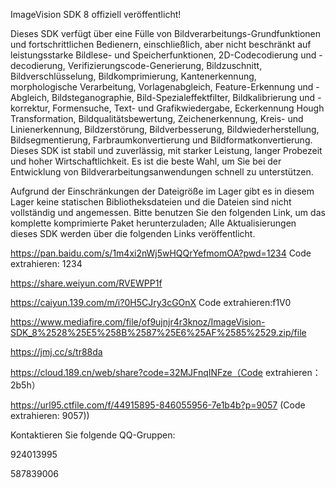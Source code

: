 ImageVision SDK 8 offiziell veröffentlicht!

Dieses SDK verfügt über eine Fülle von Bildverarbeitungs-Grundfunktionen und fortschrittlichen Bedienern, einschließlich, aber nicht beschränkt auf leistungsstarke Bildlese- und Speicherfunktionen, 2D-Codecodierung und -decodierung, Verifizierungscode-Generierung, Bildzuschnitt, Bildverschlüsselung, Bildkomprimierung, Kantenerkennung, morphologische Verarbeitung, Vorlagenabgleich, Feature-Erkennung und -Abgleich, Bildsteganographie, Bild-Spezialeffektfilter, Bildkalibrierung und -korrektur, Formensuche, Text- und Grafikwiedergabe, Eckerkennung Hough Transformation, Bildqualitätsbewertung, Zeichenerkennung, Kreis- und Linienerkennung, Bildzerstörung, Bildverbesserung, Bildwiederherstellung, Bildsegmentierung, Farbraumkonvertierung und Bildformatkonvertierung. Dieses SDK ist stabil und zuverlässig, mit starker Leistung, langer Probezeit und hoher Wirtschaftlichkeit. Es ist die beste Wahl, um Sie bei der Entwicklung von Bildverarbeitungsanwendungen schnell zu unterstützen.

Aufgrund der Einschränkungen der Dateigröße im Lager gibt es in diesem Lager keine statischen Bibliotheksdateien und die Dateien sind nicht vollständig und angemessen. Bitte benutzen Sie den folgenden Link, um das komplette komprimierte Paket herunterzuladen; Alle Aktualisierungen dieses SDK werden über die folgenden Links veröffentlicht.

https://pan.baidu.com/s/1m4xi2nWj5wHQQrYefmomOA?pwd=1234 Code extrahieren: 1234

https://share.weiyun.com/RVEWPP1f

https://caiyun.139.com/m/i?0H5CJry3cGOnX Code extrahieren:f1V0

https://www.mediafire.com/file/of9ujnjr4r3knoz/ImageVision-SDK_8%2528%25E5%258B%2587%25E6%25AF%2585%2529.zip/file

https://jmj.cc/s/tr88da

https://cloud.189.cn/web/share?code=32MJFnqINFze（Code extrahieren：2b5h）

https://url95.ctfile.com/f/44915895-846055956-7e1b4b?p=9057 (Code extrahieren: 9057))

Kontaktieren Sie folgende QQ-Gruppen:

924013995

587839006
